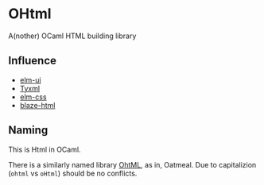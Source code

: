 # OHtml
A(nother) OCaml HTML building library

## Influence

- [elm-ui](https://github.com/mdgriffith/elm-ui)
- [Tyxml](https://github.com/ocsigen/tyxml)
- [elm-css](https://github.com/rtfeldman/elm-css)
- [blaze-html](https://github.com/jaspervdj/blaze-html)

## Naming

This is Html in OCaml.

There is a similarly named library [OhtML](https://github.com/tjdevries/OhtML),
as in, Oatmeal. Due to capitalizion (`ohtml` vs `oHtml`) should be no conflicts.
